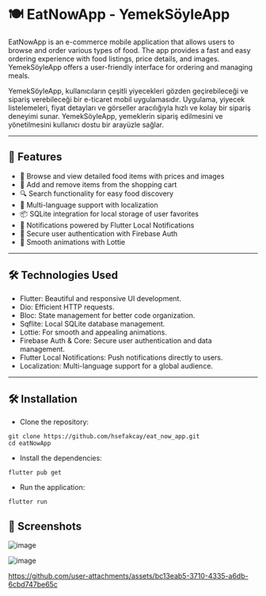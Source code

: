 # 🍽️ EatNowApp - YemekSöyleApp
EatNowApp is an e-commerce mobile application that allows users to browse and order various types of food. The app provides a fast and easy ordering experience with food listings, price details, and images. YemekSöyleApp offers a user-friendly interface for ordering and managing meals.

YemekSöyleApp, kullanıcıların çeşitli yiyecekleri gözden geçirebileceği ve sipariş verebileceği bir e-ticaret mobil uygulamasıdır. Uygulama, yiyecek listelemeleri, fiyat detayları ve görseller aracılığıyla hızlı ve kolay bir sipariş deneyimi sunar. YemekSöyleApp, yemeklerin sipariş edilmesini ve yönetilmesini kullanıcı dostu bir arayüzle sağlar.

---

## 🚀 Features
- 🍴 Browse and view detailed food items with prices and images
- 🛒 Add and remove items from the shopping cart
- 🔍 Search functionality for easy food discovery
- 🌟 Multi-language support with localization
- 📦 SQLite integration for local storage of user favorites
- 🔔 Notifications powered by Flutter Local Notifications
- 🔐 Secure user authentication with Firebase Auth
- 🎥 Smooth animations with Lottie

---

## 🛠️ Technologies Used
- Flutter: Beautiful and responsive UI development.
- Dio: Efficient HTTP requests.
- Bloc: State management for better code organization.
- Sqflite: Local SQLite database management.
- Lottie: For smooth and appealing animations.
- Firebase Auth & Core: Secure user authentication and data management.
- Flutter Local Notifications: Push notifications directly to users.
- Localization: Multi-language support for a global audience.

---

## 🛠️ Installation

- Clone the repository:
```plaintext
git clone https://github.com/hsefakcay/eat_now_app.git
cd eatNowApp
```

- Install the dependencies:
```plaintext
flutter pub get
```

- Run the application:
```plaintext
flutter run
```
## 🎥 Screenshots 
![image](https://github.com/user-attachments/assets/3f7c4a2d-dd33-4e3c-bbf7-d99b387f2d1c)

![image](https://github.com/user-attachments/assets/0a98e817-28dd-42a6-878c-dd59a25d93fb)


https://github.com/user-attachments/assets/bc13eab5-3710-4335-a6db-6cbd747be65c








